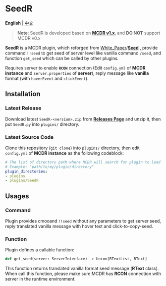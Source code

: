 # SeedR

**English** | [中文](README_cn.md)

> **Note**: SeedR is developed based on [**MCDR v1.x**](https://github.com/Fallen-Breath/MCDReforged), and **DO NOT** support MCDR v0.x

**SeedR** is a MCDR plugin, which reforged from [White_Paper](https://github.com/AngelicaRoot)/[**Seed**](https://github.com/MCDReforged/Seed) , provide command `!!seed` to get seed of server level like vanilla command `/seed`, and function `get_seed` which can be called by other plugins.

Requires server to enable **`RCON`** connection (Edit `config.yml` of **MCDR instance** and `server.properties` of **server**), reply message like **vanilla** format (with `hoverEvent` and `clickEvent`).

## Installation

### Latest Release

Download latest `SeedR-<version>.zip` from [**Releases Page**](https://github.com/Van-Involution/SeedR/releases) and unzip it, then put `SeedR.py` into `plugins/` directory.

### Latest Source Code

Clone this repository (`git clone`) into `plugins/` directory, then edit `config.yml` of **MCDR instance** as the following codeblock:

```YAML
# The list of directory path where MCDR will search for plugin to load
# Example: "path/to/my/plugin/directory"
plugin_directories:
- plugins
- plugins/SeedR
```

## Usages

### Command

Plugin provides cmooand `!!seed` without any parameters to get server seed, reply translated vanilla message with hover text and click-to-copy-seed.

### Function

Plugin defines a callable function:

```Python
def get_seed(server: ServerInterface) -> Union[RTextList, RText]
```

This function returns translated vanilla format seed message (**RText** class). When call this function, please make sure MCDR has **RCON** connection with server in the runtime environment.
